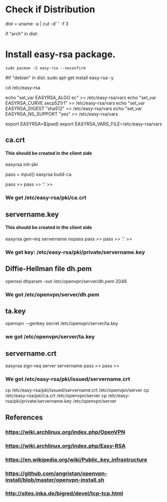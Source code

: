# Check if Distribution

dist = uname -a | cut -d' ' -f 3

if "arch" in dist:

# Install easy-rsa package.
	sudo pacman -S easy-rsa --noconfirm

#if "debian" in dist:
	sudo apt-get install easy-rsa -y

cd /etc/easy-rsa

echo "set_var EASYRSA_ALGO ec" >> /etc/easy-rsa/vars
echo "set_var EASYRSA_CURVE secp521r1" >> /etc/easy-rsa/vars
echo "set_var EASYRSA_DIGEST "sha512" >> /etc/easy-rsa/vars
echo "set_var EASYRSA_NS_SUPPORT "yes" >> /etc/easy-rsa/vars


export EASYRSA=$(pwd)
export EASYRSA_VARS_FILE=/etc/easy-rsa/vars

## ca.crt
#### This should be created in the client side

easyrsa init-pki

pass = input()
easyrsa build-ca

pass >>
pass >>
'.' >> 

### We get /etc/easy-rsa/pki/ca.crt

## servername.key
#### This should be created in the client side

easyrsa gen-req servername nopass
pass >>
pass >>
'.' >>

### We get key: /etc/easy-rsa/pki/private/servername.key

## Diffie-Hellman file dh.pem
openssl dhparam -out /etc/openvpn/server/dh.pem 2048

### We got /etc/openvpn/server/dh.pem 

## ta.key
 openvpn --genkey secret /etc/openvpn/server/ta.key

### we got /etc/openvpn/server/ta.key

## servername.crt

easyrsa sign-req server servername
pass >>
pass >>

### We got /etc/easy-rsa/pki/issued/servername.crt

cp /etc/easy-rsa/pki/issued/servername.crt /etc/openvpn/server
cp /etc/easy-rsa/pki/ca.crt /etc/openvpn/server
cp /etc/easy-rsa/pki/private/servername.key /etc/openvpn/server


## References

### https://wiki.archlinux.org/index.php/OpenVPN
### https://wiki.archlinux.org/index.php/Easy-RSA
### https://en.wikipedia.org/wiki/Public_key_infrastructure
### https://github.com/angristan/openvpn-install/blob/master/openvpn-install.sh
### http://sites.inka.de/bigred/devel/tcp-tcp.html


